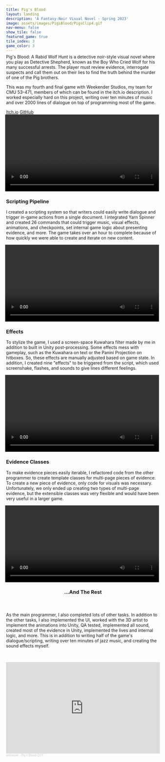 ```yaml
---
title: Pig's Blood
layout: landing
description: 'A Fantasy-Noir Visual Novel - Spring 2023'
image: assets/images/PigsBlood/PigsClip4.gif
nav-menu: false
show_tile: false
featured_game: true
tile_index: 3
game_color: 3
---
```

<!-- Main -->
<div class="main pigs-blood" id="main" onclick="onPlayClick('a');">
<!-- One -->
<!-- TODO: ADD TRAILER -->
<section id="one">
	<div class="inner" style="margin-top: -10px;">
		<p>Pig's Blood: A Rabid Wolf Hunt is a detective noir-style visual novel where you play as Detective Shepherd, known as the Boy Who Cried Wolf for his many successful arrests. The player must review evidence, interrogate suspects and call them out on their lies to find the truth behind the murder of one of the Pig brothers.</p>
        <p>This was my fourth and final game with Weekender Studios, my team for CMU 53-471, members of which can be found in the itch.io description. I worked especially hard on this project, writing over ten minutes of music and over 2000 lines of dialogue on top of programming most of the game.</p>
		<p></p>
		<a class="button" href="https://willozeas.itch.io/pigs-blood" target="_blank">Itch.io</a>
		<a class="button" href="https://github.com/williamozeas/Pigs-Blood" target="_blank">GitHub</a>
	</div>
</section>

<section id="two">
	<div class="inner">
		<div class="row uniform pigs-blood">
			<script>
				vid_ids = ['vid1', 'vid2', 'vid3', 'vid4'];
			</script>
			<div class="4u 6u$(medium) 12u$(small)">
				<div class="box showcase" onmouseover="mouseoverBox(true, 'vid1')" onmouseleave="mouseoverBox(false, 'vid1')" onmouseclick="onPlayClick('vid1')">
					<video loop id="vid1" controls play_on_click width="100%" style="margin-left: -0.25em;">
						<source src="../assets/images/PigsBlood/MatchGirlClip.mov" type="video/mp4">
					</video>
					<h3>Scripting Pipeline</h3>
					<p>I created a scripting system so that writers could easily write dialogue and trigger in-game actions from a single document. I integrated Yarn Spinner and created 26 commands that could trigger music, visual effects, animations, and checkpoints, set internal game logic about presenting evidence, and more. The game takes over an hour to complete because of how quickly we were able to create and iterate on new content.</p>
					<p></p>
				</div>
			</div>
			<div class="4u 6u$(medium) 12u$(small)">
				<div class="box showcase" onmouseover="mouseoverBox(true, 'vid2')" onmouseleave="mouseoverBox(false, 'vid2')" onmouseclick="onPlayClick('vid2')">
					<video loop id="vid2" controls play_on_click width="100%" style="margin-left: -0.25em;">
						<source src="../assets/images/PigsBlood/PigsClip2.mov" type="video/mp4">
					</video>
					<h3>Effects</h3>
					<p>To stylize the game, I used a screen-space Kuwahara filter made by me in addition to built in Unity post-processing. Some effects mess with gameplay, such as the Kuwahara on text or the Panini Projection on hitboxes. So, these effects are manually adjusted based on game state. In addition, I created nine "effects" to be triggered from the script, which used screenshake, flashes, and sounds to give lines different feelings.</p>
					<p></p>
				</div>
			</div>
			<div class="4u$ 6u$(medium) 12u$(small)">
				<div class="box showcase" onmouseover="mouseoverBox(true, 'vid3')" onmouseleave="mouseoverBox(false, 'vid3')" onmouseclick="onPlayClick('vid3')">
					<video loop id="vid3" controls play_on_click width="100%" style="margin-left: -0.25em;">
						<source src="../assets/images/PigsBlood/EvidenceClip.mov" type="video/mp4">
					</video>
					<h3>Evidence Classes</h3>
					<p>To make evidence pieces easily iterable, I refactored code from the other programmer to create template classes for multi-page pieces of evidence. To create a new piece of evidence, only code for visuals was necessary. Unfortunately, we only ended up creating two types of multi-page evidence, but the extensible classes was very flexible and would have been very useful in a larger game.</p>
					<p></p>
				</div>
			</div>
			<div class="12u 6u$(medium) 12u$(small)">
				<div id="vid4parent" class="row box showcase" onmouseover="mouseoverBox(true, 'vid4', 'vid4parent')" onmouseleave="mouseoverBox(false, 'vid4', 'vid4parent')" onmouseclick="onPlayClick('vid4')">
					<div class="4u 12u$(medium) bottom-box-image" id="design">
						<video loop id="vid4" controls play_on_click width="100%" style="margin-left: -0.25em;">
							<source src="../assets/images/PigsBlood/TinkerBellClip.mov" type="video/mp4">
						</video>
					</div>
					<div class="8u 12u$(medium) bottom-box" style="padding-bottom: 1em;">
						<header>
							<h3>...And The Rest</h3>
						</header>
						<p>As the main programmer, I also completed lots of other tasks. In addition to the other tasks, I also implemented the UI, worked with the 3D artist to implement the animations into Unity, QA tested, implemented all sound, created most of the evidence in Unity, implemented the lives and internal logic, and more. This is in addition to writing half of the game's dialogue/scripting, writing over ten minutes of jazz music, and creating the sound effects myself.</p>
					</div>
				</div>
			</div>
		</div>
		<br>
		<iframe width="100%" height="300" scrolling="no" frameborder="no" allow="autoplay" src="https://w.soundcloud.com/player/?url=https%3A//api.soundcloud.com/playlists/1627889752&color=%23ff5500&auto_play=false&hide_related=false&show_comments=true&show_user=true&show_reposts=false&show_teaser=true&visual=true"></iframe><div style="font-size: 10px; color: #cccccc;line-break: anywhere;word-break: normal;overflow: hidden;white-space: nowrap;text-overflow: ellipsis; font-family: Interstate,Lucida Grande,Lucida Sans Unicode,Lucida Sans,Garuda,Verdana,Tahoma,sans-serif;font-weight: 100;"><a href="https://soundcloud.com/willowpet" title="willowpet" target="_blank" style="color: #cccccc; text-decoration: none;">willowpet</a> · <a href="https://soundcloud.com/willowpet/sets/pigs-blood" title="Pig&#x27;s Blood OST" target="_blank" style="color: #cccccc; text-decoration: none;">Pig&#x27;s Blood OST</a></div>
		<br>
	</div>
</section>


</div>
